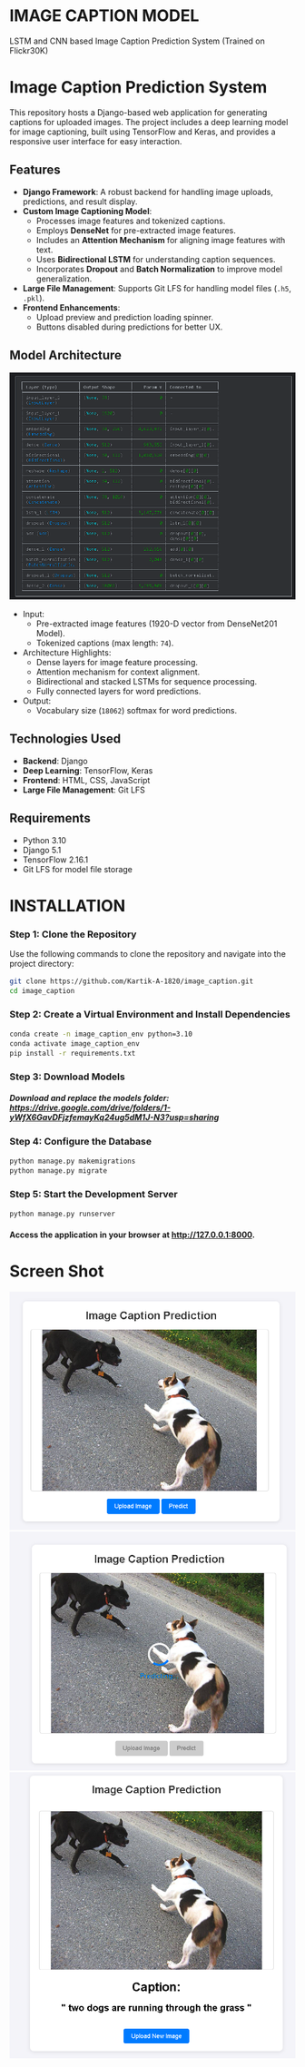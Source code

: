 # IMAGE CAPTION MODEL
LSTM and CNN based Image Caption Prediction System (Trained on Flickr30K)

# Image Caption Prediction System

This repository hosts a Django-based web application for generating captions for uploaded images. The project includes a deep learning model for image captioning, built using TensorFlow and Keras, and provides a responsive user interface for easy interaction.

## Features
- **Django Framework**: A robust backend for handling image uploads, predictions, and result display.
- **Custom Image Captioning Model**:
  - Processes image features and tokenized captions.
  - Employs **DenseNet** for pre-extracted image features.
  - Includes an **Attention Mechanism** for aligning image features with text.
  - Uses **Bidirectional LSTM** for understanding caption sequences.
  - Incorporates **Dropout** and **Batch Normalization** to improve model generalization.
- **Large File Management**: Supports Git LFS for handling model files (`.h5`, `.pkl`).
- **Frontend Enhancements**:
  - Upload preview and prediction loading spinner.
  - Buttons disabled during predictions for better UX.

## Model Architecture
![App Screenshot](images/model.png)
- Input:
  - Pre-extracted image features (1920-D vector from DenseNet201 Model).
  - Tokenized captions (max length: `74`).
- Architecture Highlights:
  - Dense layers for image feature processing.
  - Attention mechanism for context alignment.
  - Bidirectional and stacked LSTMs for sequence processing.
  - Fully connected layers for word predictions.
- Output:
  - Vocabulary size (`18062`) softmax for word predictions.

## Technologies Used
- **Backend**: Django
- **Deep Learning**: TensorFlow, Keras
- **Frontend**: HTML, CSS, JavaScript
- **Large File Management**: Git LFS

## Requirements
- Python 3.10
- Django 5.1
- TensorFlow 2.16.1
- Git LFS for model file storage


# INSTALLATION

### Step 1: Clone the Repository

Use the following commands to clone the repository and navigate into the project directory:

```bash
git clone https://github.com/Kartik-A-1820/image_caption.git
cd image_caption
```

### Step 2: Create a Virtual Environment and Install Dependencies

```bash
conda create -n image_caption_env python=3.10
conda activate image_caption_env
pip install -r requirements.txt
```

### Step 3: Download Models

##### Download and replace the models folder: https://drive.google.com/drive/folders/1-yWfX6GavDFjzfemayKq24ug5dM1J-N3?usp=sharing


### Step 4: Configure the Database
```bash
python manage.py makemigrations
python manage.py migrate
```

### Step 5: Start the Development Server
```bash
python manage.py runserver
```

#### Access the application in your browser at http://127.0.0.1:8000.



# Screen Shot
![App Screenshot](images/upload.png)
![App Screenshot](images/predicting.png)
![App Screenshot](images/result.png)
